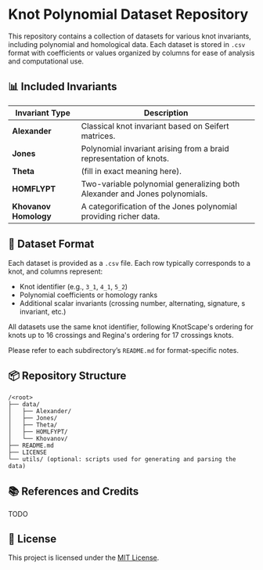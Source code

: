 # Knot Polynomial Dataset Repository

This repository contains a collection of datasets for various knot invariants, including polynomial and homological data. Each dataset is stored in `.csv` format with coefficients or values organized by columns for ease of analysis and computational use.

## 📊 Included Invariants

| Invariant Type     | Description                                                                 |
|--------------------|-----------------------------------------------------------------------------|
| **Alexander**      | Classical knot invariant based on Seifert matrices.                        |
| **Jones**          | Polynomial invariant arising from a braid representation of knots.         |
| **Theta**          | (fill in exact meaning here).         |
| **HOMFLYPT**       | Two-variable polynomial generalizing both Alexander and Jones polynomials. |
| **Khovanov Homology** | A categorification of the Jones polynomial providing richer data.     |

## 📁 Dataset Format

Each dataset is provided as a `.csv` file. Each row typically corresponds to a knot, and columns represent:

- Knot identifier (e.g., `3_1`, `4_1`, `5_2`)
- Polynomial coefficients or homology ranks
- Additional scalar invariants (crossing number, alternating, signature, s invariant, etc.)

All datasets use the same knot identifier, following KnotScape's ordering for knots up to 16 crossings and Regina's ordering for 17 crossings knots.

Please refer to each subdirectory’s `README.md` for format-specific notes.

## 📦 Repository Structure

```
/<root>
├── data/
│   ├── Alexander/
│   ├── Jones/
│   ├── Theta/
│   ├── HOMLFYPT/
│   └── Khovanov/
├── README.md
├── LICENSE
└── utils/ (optional: scripts used for generating and parsing the data)
```

## 📚 References and Credits

TODO


## 📄 License

This project is licensed under the [MIT License](LICENSE).